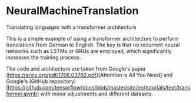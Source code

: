 # NeuralMachineTranslation
Translating languages with a transformer architecture

This is a simple example of using a transformer architecture to perform translations from German to English. The key is that no recurrent neural networks such as LSTMs or GRUs are employed, which significantly increases the training process.

The code and architecture are taken from Google's paper (https://arxiv.org/pdf/1706.03762.pdf)[Attention is All You Need] and Google's (GitHub repository)[https://github.com/tensorflow/docs/blob/master/site/en/tutorials/text/transformer.ipynb] with minor adjustments and different datasets.
